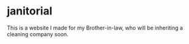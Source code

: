 # janitorial
This is a website I made for my Brother-in-law, who will be inheriting a cleaning company soon.
